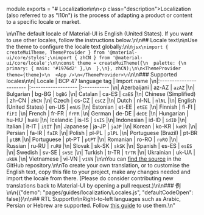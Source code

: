 module.exports = "# Localization\n\n<p class=\"description\">Localization (also referred to as \"l10n\") is the process of adapting a product or content to a specific locale or market.</p>\n\nThe default locale of Material-UI is English (United States). If you want to use other locales, follow the instructions below.\n\n## Locale text\n\nUse the theme to configure the locale text globally:\n\n```jsx\nimport { createMuiTheme, ThemeProvider } from '@material-ui/core/styles';\nimport { zhCN } from '@material-ui/core/locale';\n\nconst theme = createMuiTheme({\n  palette: {\n    primary: { main: '#1976d2' },\n  },\n}, zhCN);\n\n<ThemeProvider theme={theme}>\n  <App />\n</ThemeProvider>\n```\n\n### Supported locales\n\n| Locale                  | BCP 47 language tag | Import name |\n|:----------------------- |:------------------- |:----------- |\n| Azerbaijani             | az-AZ               | `azAZ`      |\n| Bulgarian               | bg-BG               | `bgBG`      |\n| Catalan                 | ca-ES               | `caES`      |\n| Chinese (Simplified)    | zh-CN               | `zhCN`      |\n| Czech                   | cs-CZ               | `csCZ`      |\n| Dutch                   | nl-NL               | `nlNL`      |\n| English (United States) | en-US               | `enUS`      |\n| Estonian                | et-EE               | `etEE`      |\n| Finnish                 | fi-FI               | `fiFI`      |\n| French                  | fr-FR               | `frFR`      |\n| German                  | de-DE               | `deDE`      |\n| Hungarian               | hu-HU               | `huHU`      |\n| Icelandic               | is-IS               | `isIS`      |\n| Indonesian              | id-ID               | `idID`      |\n| Italian                 | it-IT               | `itIT`      |\n| Japanese                | ja-JP               | `jaJP`      |\n| Korean                  | ko-KR               | `koKR`      |\n| Persian                 | fa-IR               | `faIR`      |\n| Polish                  | pl-PL               | `plPL`      |\n| Portuguese (Brazil)     | pt-BR               | `ptBR`      |\n| Portuguese              | pt-PT               | `ptPT`      |\n| Romanian                | ro-RO               | `roRO`      |\n| Russian                 | ru-RU               | `ruRU`      |\n| Slovak                  | sk-SK               | `skSK`      |\n| Spanish                 | es-ES               | `esES`      |\n| Swedish                 | sv-SE               | `svSE`      |\n| Turkish                 | tr-TR               | `trTR`      |\n| Ukrainian               | uk-UA               | `ukUA`      |\n| Vietnamese              | vi-VN               | `viVN`      |\n\nYou can [find the source](https://github.com/Foso/material-ui/blob/master/packages/material-ui/src/locale/index.js) in the GitHub repository.\n\nTo create your own translation, or to customise the English text, copy this file to your project, make any changes needed and import the locale from there. (Please do consider contributing new translations back to Material-UI by opening a pull request.)\n\n### 例\n\n{{\"demo\": \"pages/guides/localization/Locales.js\", \"defaultCodeOpen\": false}}\n\n## RTL Support\n\nRight-to-left languages such as Arabic, Persian or Hebrew are supported. Follow [this guide](/guides/right-to-left/) to use them.\n"